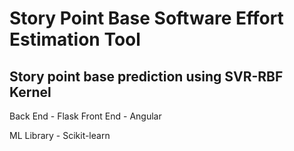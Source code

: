 # Story Point Base Software Effort Estimation Tool
## Story point base prediction using SVR-RBF Kernel

Back End  - Flask
Front End - Angular

ML Library - Scikit-learn
